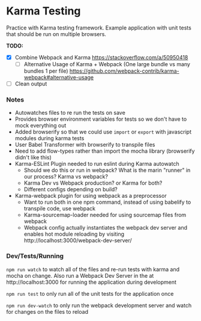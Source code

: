 # Karma Testing

Practice with Karma testing framework. Example application with unit tests that should be run on multiple browsers.

**TODO:**
 - [x] Combine Webpack and Karma https://stackoverflow.com/a/50950418
   - [ ] Alternative Usage of Karma + Webpack (One large bundle vs many bundles 1 per file) https://github.com/webpack-contrib/karma-webpack#alternative-usage
 - [ ] Clean output

### Notes
- Autowatches files to re run the tests on save
- Provides browser environment variables for tests so we don't have to mock everything out
- Added browserify so that we could use `import` or `export` with javascript modules during karma tests
 - User Babel Transformer with browserify to transpile files
- Need to add flow-types rather than import the mocha library (browserify didn't like this)
- Karma-ESLint Plugin needed to run eslint during Karma autowatch
  - Should we do this or run in webpack? What is the marin "runner" in our process? Karma vs webpack?
  - Karma Dev vs Webpack production? or Karma for both?
  - Different configs depending on build?
- Karma-webpack plugin for using webpack as a preprocessor
  - Want to run both in one npm command, instead of using babelify to transpile code, use webpack
  - Karma-sourcemap-loader needed for using sourcemap files from webpack
  - Webpack config actually instantiates the webpack dev server and enables hot module reloading by visiting http://localhost:3000/webpack-dev-server/


### Dev/Tests/Running

`npm run watch` to watch all of the files and re-run tests with karma and mocha on change.
Also run a Webpack Dev Server in the at http://localhost:3000 for running the application during development

`npm run test` to only run all of the unit tests for the application once

`npm run dev-watch` to only run the webpack development server and watch for changes on the files to reload
